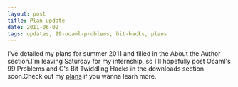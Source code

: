 ```yaml
---
layout: post
title: Plan update
date: 2011-06-02
tags: updates, 99-ocaml-problems, bit-hacks, plans
---
```


I've detailed my plans for summer 2011 and filled in the About the Author section.I'm leaving Saturday for my internship, so I'll hopefully post Ocaml's 99 Problems and C's Bit Twiddling Hacks in the downloads section soon.Check out my <a href="plans.php">plans</a> if you wanna learn more.
